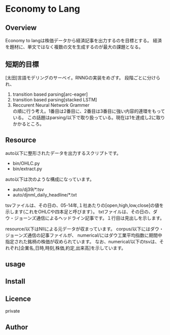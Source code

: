 Economy to Lang
====

## Overview
Economy to langは株価データから経済記事を出力するのを目標とする。
経済を題材に、単文ではなく複数の文を生成するのが最大の課題となる。

## 短期的目標
 [太田]言語モデリングのサーベイ。RNNGの実装をめざす。
 段階ごとに分けられ、
 1. transition based parsing[arc-eager]
 2. transition based parsing[stacked LSTM]
 3. Reccurent Neural Network Grammer  
の順に行う考え。1番目は2番目に、2番目は3番目に強い内容的連環をもっている。
この話題はparsing/以下で取り扱っている。現在は1を達成し2に取りかかるところ。

## Resource
 auto以下に整形されたデータを出力するスクリプトです。 
 - bin/OHLC.py 
 - bin/extract.py 
 
 auto以下は次のような構成になっています。
  - auto/dj39/*.tsv  
  - auto/djnml_daily_headline/*.txt 

  tsvファイルは、その日の、05-14年,１社あたりの[open,high,low,close]の値を示します(これをOHLCや四本足と呼びます）。 
  txtファイルは、その日の、ダウ・ジョーンズ通信によるヘッドライン記事です。１行目は見出しを示します。 

 resource/以下はNIIによる元データが収まっています。 
  corpus/以下にはダウ・ジョーンズ通信の記事ファイルが、 
  numerical/にはダウ工業平均指数に期間中指定された銘柄の株価が収められています。 
  なお、numerical/以下のtsvは、それぞれ[企業名,日時,時刻,株価,約定,出来高]を示しています。 


## usage

## Install

## Licence
private

## Author
